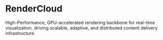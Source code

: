 # RenderCloud
High-Performance, GPU-accelerated rendering backbone for real-time visualization, driving scalable, adaptive, and distributed content delivery infrastructure.

